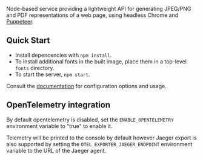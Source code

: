 Node-based service providing a lightweight API for generating JPEG/PNG and PDF representations of a web page, using headless Chrome and [Puppeteer](https://pptr.dev/).

## Quick Start

 * Install depencencies with `npm install`.
 * To install additional fonts in the built image, place them in a top-level `fonts` directory.
 * To start the server, `npm start`.

Consult the [documentation](https://persado.github.io/dreamcatcher/docs/features) for configuration options and usage.

## OpenTelemetry integration

By default opentelemetry is disabled, set the `ENABLE_OPENTELEMETRY`
environment variable to "true" to enable it.

Telemetry will be printed to the console by default however Jaeger export is
also supported by setting the `OTEL_EXPORTER_JAEGER_ENDPOINT` environment
variable to the URL of the Jaeger agent.

